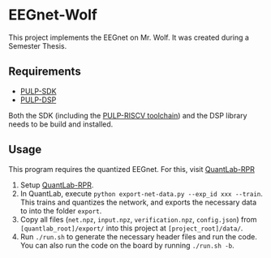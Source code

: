 # EEGnet-Wolf

This project implements the EEGnet on Mr. Wolf. It was created during a Semester Thesis.

## Requirements

- [PULP-SDK](https://github.com/pulp-platform/pulp-sdk "PULP-SDK repository")
- [PULP-DSP](https://github.com/pulp-platform/pulp-dsp "PULP-DSP repository")

Both the SDK (including the [PULP-RISCV toolchain](https://github.com/pulp-platform/pulp-riscv-gnu-toolchain "PULP RISCV Toolchain Repository")) and the DSP library needs to be build and installed.

## Usage

This program requires the quantized EEGnet. For this, visit [QuantLab-RPR](https://iis-git.ee.ethz.ch/sctibor/quantlab-rpr "Quantlab-RPR including EEGNet")
1. Setup [QuantLab-RPR](https://iis-git.ee.ethz.ch/sctibor/quantlab-rpr "Quantlab-RPR including EEGNet").
2. In QuantLab, execute `python export-net-data.py --exp_id xxx --train`. This trains and quantizes the network, and exports the necessary data to into the folder `export`.
3. Copy all files (`net.npz`, `input.npz`, `verification.npz`, `config.json`) from `[quantlab_root]/export/` into this project at `[project_root]/data/`.
4. Run `./run.sh` to generate the necessary header files and run the code. You can also run the code on the board by running `./run.sh -b`.
